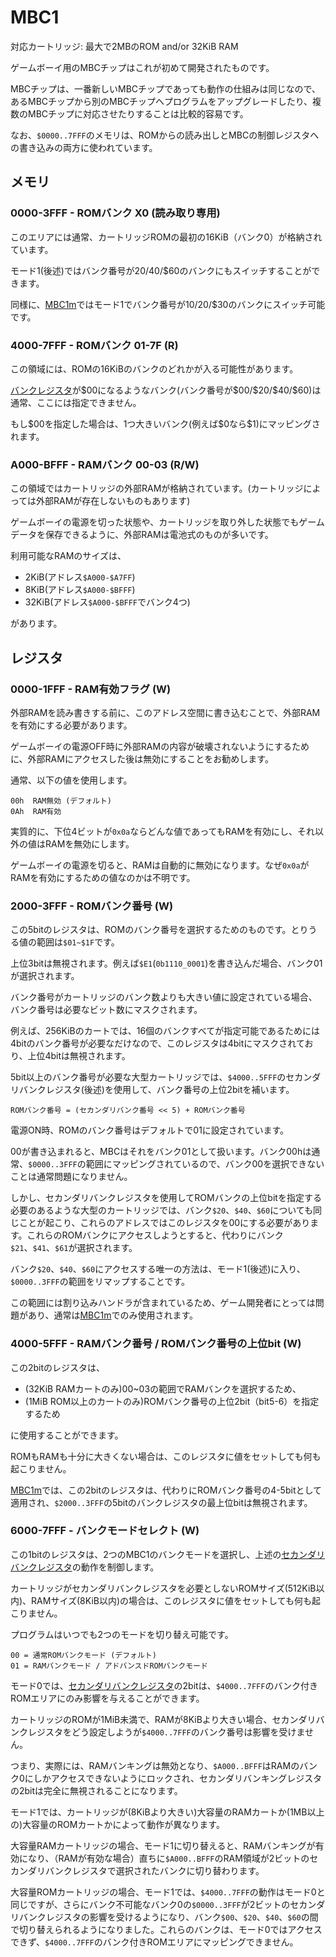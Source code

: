 # MBC1

対応カートリッジ: 最大で2MBのROM and/or 32KiB RAM

ゲームボーイ用のMBCチップはこれが初めて開発されたものです。

MBCチップは、一番新しいMBCチップであっても動作の仕組みは同じなので、あるMBCチップから別のMBCチップへプログラムをアップグレードしたり、複数のMBCチップに対応させたりすることは比較的容易です。

なお、`$0000..7FFF`のメモリは、ROMからの読み出しとMBCの制御レジスタへの書き込みの両方に使われています。

## メモリ

### 0000-3FFF - ROMバンク X0 (読み取り専用)

このエリアには通常、カートリッジROMの最初の16KiB（バンク0）が格納されています。

モード1(後述)ではバンク番号が$20/$40/$60のバンクにもスイッチすることができます。

同様に、[MBC1m](mbc1m.md#mbc1m)ではモード1でバンク番号が$10/$20/$30のバンクにスイッチ可能です。

### 4000-7FFF - ROMバンク 01-7F (R)

この領域には、ROMの16KiBのバンクのどれかが入る可能性があります。

[バンクレジスタ](#2000-3fff---romバンク番号-w)が\$00になるようなバンク(バンク番号が\$00/\$20/\$40/\$60)は通常、ここには指定できません。

もし\$00を指定した場合は、1つ大きいバンク(例えば\$0なら\$1)にマッピングされます。

### A000-BFFF - RAMバンク 00-03 (R/W)

この領域ではカートリッジの外部RAMが格納されています。(カートリッジによっては外部RAMが存在しないものもあります)

ゲームボーイの電源を切った状態や、カートリッジを取り外した状態でもゲームデータを保存できるように、外部RAMは電池式のものが多いです。

利用可能なRAMのサイズは、

- 2KiB(アドレス`$A000-$A7FF`)
- 8KiB(アドレス`$A000-$BFFF`)
- 32KiB(アドレス`$A000-$BFFF`でバンク4つ)

があります。

## レジスタ

### 0000-1FFF - RAM有効フラグ (W)

外部RAMを読み書きする前に、このアドレス空間に書き込むことで、外部RAMを有効にする必要があります。

ゲームボーイの電源OFF時に外部RAMの内容が破壊されないようにするために、外部RAMにアクセスした後は無効にすることをお勧めします。

通常、以下の値を使用します。

```
00h  RAM無効 (デフォルト)
0Ah  RAM有効
```

実質的に、下位4ビットが`0x0a`ならどんな値であってもRAMを有効にし、それ以外の値はRAMを無効にします。

ゲームボーイの電源を切ると、RAMは自動的に無効になります。なぜ`0x0a`がRAMを有効にするための値なのかは不明です。

### 2000-3FFF - ROMバンク番号 (W)

この5bitのレジスタは、ROMのバンク番号を選択するためのものです。とりうる値の範囲は`$01~$1F`です。

上位3bitは無視されます。例えば`$E1`(`0b1110_0001`)を書き込んだ場合、バンク01が選択されます。

バンク番号がカートリッジのバンク数よりも大きい値に設定されている場合、バンク番号は必要なビット数にマスクされます。

例えば、256KiBのカートでは、16個のバンクすべてが指定可能であるためには4bitのバンク番号が必要なだけなので、このレジスタは4bitにマスクされており、上位4bitは無視されます。

5bit以上のバンク番号が必要な大型カートリッジでは、`$4000..5FFF`のセカンダリバンクレジスタ(後述)を使用して、バンク番号の上位2bitを補います。

```
ROMバンク番号 = (セカンダリバンク番号 << 5) + ROMバンク番号
```

電源ON時、ROMのバンク番号はデフォルトで01に設定されています。

00が書き込まれると、MBCはそれをバンク01として扱います。バンク00hは通常、`$0000..3FFF`の範囲にマッピングされているので、バンク00を選択できないことは通常問題になりません。

しかし、セカンダリバンクレジスタを使用してROMバンクの上位bitを指定する必要のあるような大型のカートリッジでは、バンク`$20`、`$40`、`$60`についても同じことが起こり、これらのアドレスではこのレジスタを00にする必要があります。これらのROMバンクにアクセスしようとすると、代わりにバンク`$21`、`$41`、`$61`が選択されます。

バンク`$20`、`$40`、`$60`にアクセスする唯一の方法は、モード1(後述)に入り、`$0000..3FFF`の範囲をリマップすることです。

この範囲には割り込みハンドラが含まれているため、ゲーム開発者にとっては問題があり、通常は[MBC1m](mbc1m.md#mbc1m)でのみ使用されます。

### 4000-5FFF - RAMバンク番号 / ROMバンク番号の上位bit (W)

この2bitのレジスタは、

- (32KiB RAMカートのみ)00~03の範囲でRAMバンクを選択するため、
- (1MiB ROM以上のカートのみ)ROMバンク番号の上位2bit（bit5-6）を指定するため

に使用することができます。

ROMもRAMも十分に大きくない場合は、このレジスタに値をセットしても何も起こりません。

[MBC1m](mbc1m.md#mbc1m)では、この2bitのレジスタは、代わりにROMバンク番号の4-5bitとして適用され、`$2000..3FFF`の5bitのバンクレジスタの最上位bitは無視されます。

### 6000-7FFF - バンクモードセレクト (W)

この1bitのレジスタは、2つのMBC1のバンクモードを選択し、上述の[セカンダリバンクレジスタ](#4000-5fff---ramバンク番号--romバンク番号の上位bit-w)の動作を制御します。

カートリッジがセカンダリバンクレジスタを必要としないROMサイズ(512KiB以内)、RAMサイズ(8KiB以内)の場合は、このレジスタに値をセットしても何も起こりません。

プログラムはいつでも2つのモードを切り替え可能です。

```
00 = 通常ROMバンクモード (デフォルト)
01 = RAMバンクモード / アドバンスドROMバンクモード
```

モード0では、[セカンダリバンクレジスタ](#4000-5fff---ramバンク番号--romバンク番号の上位bit-w)の2bitは、`$4000..7FFF`のバンク付きROMエリアにのみ影響を与えることができます。

カートリッジのROMが1MiB未満で、RAMが8KiBより大きい場合、セカンダリバンクレジスタをどう設定しようが`$4000..7FFF`のバンク番号は影響を受けません。

つまり、実際には、RAMバンキングは無効となり、`$A000..BFFF`はRAMのバンク0にしかアクセスできないようにロックされ、セカンダリバンキングレジスタの2bitは完全に無視されることになります。

モード1では、カートリッジが(8KiBより大きい)大容量のRAMカートか(1MB以上の)大容量のROMカートかによって動作が異なります。

大容量RAMカートリッジの場合、モード1に切り替えると、RAMバンキングが有効になり、（RAMが有効な場合）直ちに`$A000..BFFF`のRAM領域が2ビットのセカンダリバンクレジスタで選択されたバンクに切り替わります。

大容量ROMカートリッジの場合、モード1では、`$4000..7FFF`の動作はモード0と同じですが、さらにバンク不可能なバンク0の`$0000..3FFF`が2ビットのセカンダリバンクレジスタの影響を受けるようになり、バンク`$00`、`$20`、`$40`、`$60`の間で切り替えられるようになりました。これらのバンクは、モード0ではアクセスできず、`$4000..7FFF`のバンク付きROMエリアにマッピングできません。
